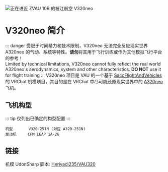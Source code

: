 ![正在进近 ZVAU 10R 的枝江航空 V320neo](/v320neo/01.webp)
# V320neo 简介
::: danger
受限于时间精力和技术限制，V320neo 无法完全反应现实世界 A320neo 的气动、系统等特性。**请勿**将其用于飞行训练或作为其他模拟飞行平台的参考！  
Limited by technical limitations, V320neo cannot fully reflect the real world A320neo's aerodynamics, system and other characteristics. **DO NOT** use it for flight training
:::
V320neo 项目是 VAU 的一个基于 [SaccFlightAndVehicles](https://github.com/Sacchan-VRC/SaccFlightAndVehicles) 的 VRChat 机模项目，其目的是在 VRChat 中尽可能还原现实世界中的 [A320neo](https://aircraft.airbus.com/en/aircraft/a320-the-most-successful-aircraft-family-ever/a320neo) 飞机。  
## 飞机构型
::: tip
仅列出已确定的构型配置
:::
```
机型       V320-251N (对应 A320-251N)
发动机     CFM LEAP 1A-26
```
## 链接
机模 UdonSharp 脚本: [Heriyadi235/VAU320](https://github.com/Heriyadi235/VAU320)